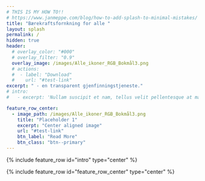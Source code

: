 ```yaml
---
# THIS IS MY HOW TO!!
# https://www.janmeppe.com/blog/how-to-add-splash-to-minimal-mistakes/
title: "Bærekraftsfornkning for alle "
layout: splash
permalink: /
hidden: true
header:
  # overlay_color: "#000"
  # overlay_filter: "0.9"
  overlay_image: /images/Alle_ikoner_RGB_Bokmål3.png
  # actions:
  #  - label: "Download"
  #    url: "#test-link"
excerpt: " - en transparent gjenfinningstjeneste."
# intro: 
#   - excerpt: 'Nullam suscipit et nam, tellus velit pellentesque at malesuada, enim eaque. Quis nulla, netus tempor in diam gravida tincidunt, *proin faucibus* voluptate felis id # sollicitudin. Centered with `type="center"`'

feature_row_center:
  - image_path: /images/Alle_ikoner_RGB_Bokmål3.png
    title: "Placeholder 1"
    excerpt: "Center aligned image"
    url: "#test-link"
    btn_label: "Read More"
    btn_class: "btn--primary"
---
```

{% include feature_row id="intro" type="center" %}

{% include feature_row id="feature_row_center" type="center" %}
